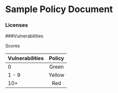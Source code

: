 # Sample Policy Document

### Licenses


###Vulnerabilities

Scores

| Vulnerabilities|  Policy   |
| ---------------|:---------:|
| 0              | Green     | 
| 1 - 9          | Yellow    |  
| 10+            | Red       | 

  
